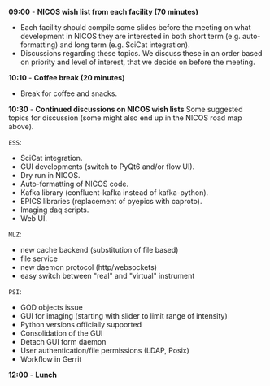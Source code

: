 
**09:00** - **NICOS wish list from each facility (70 minutes)**

- Each facility should compile some slides before the meeting on what development in NICOS they are interested in both short term (e.g. auto-formatting) and long term (e.g. SciCat integration).
- Discussions regarding these topics. We discuss these in an order based on priority and level of interest, that we decide on before the meeting.

**10:10** - **Coffee break (20 minutes)**
- Break for coffee and snacks.

**10:30** - **Continued discussions on NICOS wish lists**
Some suggested topics for discussion (some might also end up in the NICOS road map above).

`ESS`:
- SciCat integration.
- GUI developments (switch to PyQt6 and/or flow UI).
- Dry run in NICOS.
- Auto-formatting of NICOS code.
- Kafka library (confluent-kafka instead of kafka-python).
- EPICS libraries (replacement of pyepics with caproto).
- Imaging daq scripts.
- Web UI.

`MLZ`:
- new cache backend (substitution of file based)
- file service
- new daemon protocol (http/websockets)
- easy switch between "real" and "virtual" instrument

`PSI`:
- GOD objects issue
- GUI for imaging (starting with slider to limit range of intensity)
- Python versions officially supported
- Consolidation of the GUI
- Detach GUI form daemon
- User authentication/file permissions (LDAP, Posix)
- Workflow in Gerrit



**12:00** - **Lunch**

